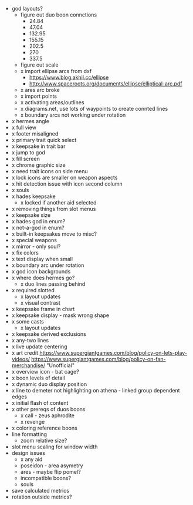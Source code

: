 - god layouts?
  - figure out duo boon connctions
    - 24.84
    - 47.04
    - 132.95
    - 155.15
    - 202.5
    - 270
    - 337.5
  - figure out scale
  - x import ellipse arcs from dxf
    - https://www.blog.akhil.cc/ellipse
    - http://www.spaceroots.org/documents/ellipse/elliptical-arc.pdf
  - x ares arc broke
  - x import points
  - x activating areas/outlines
  - x diagrams.net, use lots of waypoints to create connted lines
  - x boundary arcs not working under rotation
- x hermes angle
- x full view
- x footer misaligned
- x primary trait quick select
- x keepsake in trait bar
- x jump to god
- x fill screen
- x chrome graphic size
- x need trait icons on side menu
- x lock icons are smaller on weapon aspects
- x hit detection issue with icon second column
- x souls
- x hades keepsake
  - x locked if another aid selected
- x removing things from slot menus
- x keepsake size
- x hades god in enum?
- x not-a-god in enum?
- x built-in keepsakes move to misc?
- x special weapons
- x mirror - only soul?
- x fix colors
- x text display when small
- x boundary arc under rotation
- x god icon backgrounds
- x where does hermes go?
  - x duo lines passing behind
- x required slotted
  - x layout updates
  - x visual contrast
- x keepsake frame in chart
- x keepsake display - mask wrong shape
- x some casts
  - x layout updates
- x keepsake derived exclusions
- x any-two lines
- x live update centering
- x art credit
  https://www.supergiantgames.com/blog/policy-on-lets-play-videos/
  https://www.supergiantgames.com/blog/policy-on-fan-merchandise/ "Unofficial"
- x overview icon - bat cage?
- x boon levels of detail
- x dynamic duo display position
- x line to demeter not highlighting on athena - linked group dependent edges
- x initial flash of content
- x other prereqs of duos boons
  - x call - zeus aphrodite
  - x revenge
- x coloring reference boons
- line formatting
  - zoom relative size?
- slot menu scaling for window width
- design issues
  - x any aid
  - poseidon - area asymetry
  - ares - maybe flip pomel?
  - incompatible boons?
  - souls
- save calculated metrics
- rotation outside metrics?
